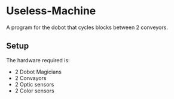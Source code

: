 # Useless-Machine

A program for the dobot that cycles blocks between 2 conveyors.

## Setup

The hardware required is:

- 2 Dobot Magicians
- 2 Convayors
- 2 Optic sensors
- 2 Color sensors

<!-- Insert schematic -->